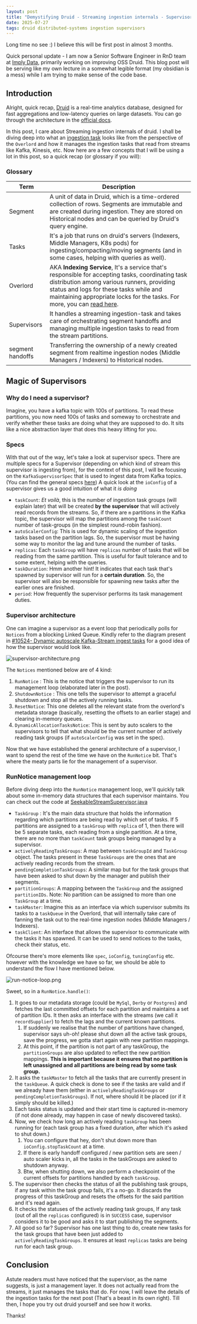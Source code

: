 ```yaml
---
layout: post
title: "Demystifying Druid - Streaming ingestion internals - Supervisors"
date: 2025-07-27
tags: druid distributed-systems ingestion supervisors
---
```


Long time no see :) I believe this will be first post in almost 3 months. 

Quick personal update - I am now a Senior Software Engineer in RnD team at [Imply Data](https://imply.io/),
primarily working on improving OSS Druid. This blog post will be serving like my own lecture in a somewhat legible format (my obsidian is a mess) while I am trying to make sense of the code base.

## Introduction

Alright, quick recap, [Druid](https://druid.apache.org/) is a real-time analytics database, designed for fast aggregations and low-latency queries on large datasets. You can go through the architecture in the  [official docs](https://druid.apache.org/docs/latest/design/architecture/).

In this post, I care about Streaming ingestion internals of druid. I shall be diving deep into what an [ingestion task](https://druid.apache.org/docs/latest/ingestion/tasks/) looks like from the perspective of the
`Overlord` and how it manages the ingestion tasks that read from streams like Kafka, Kinesis, etc.
Now here are a few concepts that I will be using a lot in this post, so a quick recap (or glossary if you will):

### Glossary

| Term             | Description                                                                                                                                                                                                                                                                                                                   |
|------------------|-------------------------------------------------------------------------------------------------------------------------------------------------------------------------------------------------------------------------------------------------------------------------------------------------------------------------------|
| Segment          | A unit of data in Druid, which is a time-ordered collection of rows. Segments are immutable and are created during ingestion. They are stored on Historical nodes and can be queried by Druid's query engine.                                                                                                                 |
| Tasks            | It's a job that runs on druid's servers (Indexers, Middle Managers, K8s pods) for ingesting/compacting/moving segments (and in some cases, helping with queries as well).                                                                                                                                                     |
| Overlord         | AKA **Indexing Service**, It's a service that's responsible for accepting tasks, coordinating task distribution among various runners, providing status and logs for these tasks while and maintaining appropriate locks for the tasks. For more, you can [read here](https://druid.apache.org/docs/latest/design/overlord/). |
| Supervisors      | It handles a streaming ingestion-task and takes care of orchestrating segment handoffs and managing multiple ingestion tasks to read from the stream partitions.                                                                                                                                                              |
| segment handoffs | Transferring the ownership of a newly created segment from realtime ingestion nodes (Middle Managers / Indexers) to Historical nodes.                                                                                                                                                                                         |

## Magic of Supervisors 

### Why do I need a supervisor?
Imagine, you have a kafka topic with 100s of partitions. To read these partitions, you now need 100s of tasks and someway to orchestrate and verify whether these tasks are doing what they are supposed to do. It sits like a nice abstraction layer that does this heavy lifting for you.

### Specs
With that out of the way, let's take a look at supervisor specs. There are multiple specs for a Supervisor (depending on which kind of stream this supervisor is ingesting from), for the context of this post, I will be focusing on the `KafkaSupervisorSpec` that is used to ingest data from Kafka topics. (You can find the general specs [here](https://druid.apache.org/docs/latest/ingestion/supervisor#supervisor-spec))
A quick look at the `ioConfig` of a supervisor gives us a good intuition of what it *is doing*

- `taskCount`: *Et voilà*, this is the number of ingestion task groups (will explain later) that will be created **by the supervisor** that will actively read records from the streams. So, if there are `m` partitions in the Kafka topic, the supervisor will map the partitions among the `taskCount` number of task-groups (in the simplest round-robin fashion).
- `autoScalerConfig`: This is used for dynamic scaling of the ingestion tasks based on the partition lags. So, the supervisor must be having some way to monitor the lag and tune around the number of tasks.
- `replicas`: Each `taskGroup` will have `replicas` number of tasks that will be reading from the same partition. This is useful for fault tolerance and to some extent, helping with the queries.
- `taskDuration`: Hmm another hint! It indicates that each task that's spawned by supervisor will run for a **certain duration**. So, the supervisor will also be responsible for spawning new tasks after the earlier ones are finished. 
- `period`: How frequently the supervisor performs its task management duties.



### Supervisor architecture

One can imagine a supervisor as a event loop that periodically polls for `Notices` from a blocking Linked Queue. Kindly refer to the diagram present in [#10524- Dynamic autoscale Kafka-Stream ingest tasks](https://github.com/apache/druid/pull/10524) for a good idea of how the supervisor would look like.

![supervisor-architecture.png]({{site.baseurl}}/assets/images/posts/2025-07-27-demistifying-druid-ingestion/supervisor-architecture.png)

The `Notices` mentioned below are of 4 kind:
1. `RunNotice` : This is the notice that triggers the supervisor to run its management loop (elaborated later in the post).
2. `ShutdownNotice` : This one tells the supervisor to attempt a graceful shutdown and stop all the actively running tasks.
3. `ResetNotice`: This one deletes all the relevant state from the overlord's metadata storage (basically, resetting the offsets to an earlier stage) and clearing in-memory queues.
4. `DynamicAllocationTasksNotice`: This is sent by auto scalers to the supervisors to tell that what should be the current number of actively reading task groups (if `autoScalerConfig` was set in the spec).

Now that we have established the general architecture of a supervisor, I want to spend the rest of the time we have on the `RunNotice` bit. That's where the meaty parts lie for the management of a supervisor.

### RunNotice management loop
Before diving deep into the `RunNotice` management loop, we'll quickly talk about some in-memory data structures that each supervisor maintains. You can check out the code at [SeekableStreamSupervisor.java](https://github.com/apache/druid/blob/8127d2cd7ec691b751fa61f0fc5ab65220fd6839/indexing-service/src/main/java/org/apache/druid/indexing/seekablestream/supervisor/SeekableStreamSupervisor.java#L823)
- `TaskGroup` : It's the main data structure that holds the information regarding which partitions are being read by which set of tasks. If 5 partitions are assigned to a `taskGroup` with `replica` of 1, then there will be 5 separate tasks, each reading from a single partition. At a time, there are no more than `taskCount` task groups being managed by a supervisor.
- `activelyReadingTaskGroups`: A map between `taskGroupId` and `TaskGroup` object. The tasks present in these `TaskGroups` are the ones that are actively reading records from the stream. 
- `pendingCompletionTaskGroups`: A similar map but for the task groups that have been asked to shut down by the manager and publish their segments.
- `partitionGroups`: A mapping between the `TaskGroup` and the assigned `partitionIDs`. Note: No partition can be assigned to more than one `TaskGroup` at a time.
- `taskMaster`: Imagine this as an interface via which supervisor submits its tasks to a `taskQueue` in the Overlord, that will internally take care of fanning the task out to the real-time ingestion nodes (Middle Managers / Indexers).
- `taskClient`: An interface that allows the supervisor to communicate with the tasks it has spawned. It can be used to send notices to the tasks, check their status, etc.

Ofcourse there's more elements like `spec`, `ioConfig`, `tuningConfig` etc. however with the knowledge we have so far, we should be able to understand the flow I have mentioned below.

![run-notice-loop.png]({{site.baseurl}}/assets/images/posts/2025-07-27-demistifying-druid-ingestion/run-notice-loop.png)

Sweet, so in a `RunNotice.handle()`:
1. It goes to our metadata storage (could be `MySql`, `Derby` or `Postgres`) and fetches the last committed offsets for each partition and maintains a set of partition IDs. It then asks an interface with the streams (we call it `recordSupplier`) to fetch the lags and the current known partitions.
   1. If suddenly we realise that the number of partitions have changed, supervisor says uh-oh! please shut down all the active task groups, save the progress, we gotta start again with new partition mappings.
   2. At this point, if the partition is not part of any taskGroup, the `partitionGroups` are also updated to reflect the new partition mappings. **This is important because it ensures that no partition is left unassigned and all partitions are being read by some task group.**
2. It asks the `taskMaster` to fetch all the tasks that are currently present in the `taskQueue`. A quick check is done to see if the tasks are valid and if we already have them (either in `activelyReadingTaskGroups` or `pendingCompletionTaskGroups`). If not, where should it be placed (or if it simply should be killed.)
3. Each tasks status is updated and their start time is captured in-memory (if not done already, may happen in case of newly discovered tasks).
4. Now, we check how long an actively reading `taskGroup` has been running for (each task group has a fixed duration, after which it's asked to shut down.)
   1. You can configure that hey, don't shut down more than `ioConfig.stopTaskCount` at a time.
   2. If there is early handoff configured / new partition sets are seen / auto scaler kicks in, all the tasks in the taskGroups are asked to shutdown anyway.
   3. Btw, when shutting down, we also perform a checkpoint of the current offsets for partitions handled by each `taskGroup`.
5. The supervisor then checks the status of all the publishing task groups, if any task within the task group fails, it's a no-go. It discards the progress of this taskGroup and resets the offsets for the said partition and it's read again.
6. It checks the statuses of the actively reading task groups, If any task (out of all the `replicas` configured) is in `SUCCESS` case, supervisor considers it to be good and asks it to start publishing the segments.
7. All good so far? Supervisor has one last thing to do, create new tasks for the task groups that have been just added to `activelyReadingTaskGroups`. It ensures at least `replicas` tasks are being run for each task group.

## Conclusion
Astute readers must have noticed that the supervisor, as the name suggests, is just a management layer. It does not actually read from the streams, it just manages the tasks that do. For now, I will leave the details of the ingestion tasks for the next post (That's a beast in its own right).
Till then, I hope you try out druid yourself and see how it works. 

Thanks!

